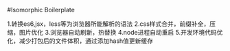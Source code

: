 #Isomorphic Boilerplate

1.转换es6,jsx，less等为浏览器所能解析的语法
2.css样式合并，前缀补全，压缩，图片优化
3.浏览器自动刷新，热替换
4.node进程自动重启
5.开发环境代码优化，减少打包后的文件体积，通过添加hash值更新缓存
